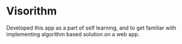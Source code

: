 # Visorithm

Developed this app as a part of self learning, and to get familiar with implementing algorithm based solution on a web app.
